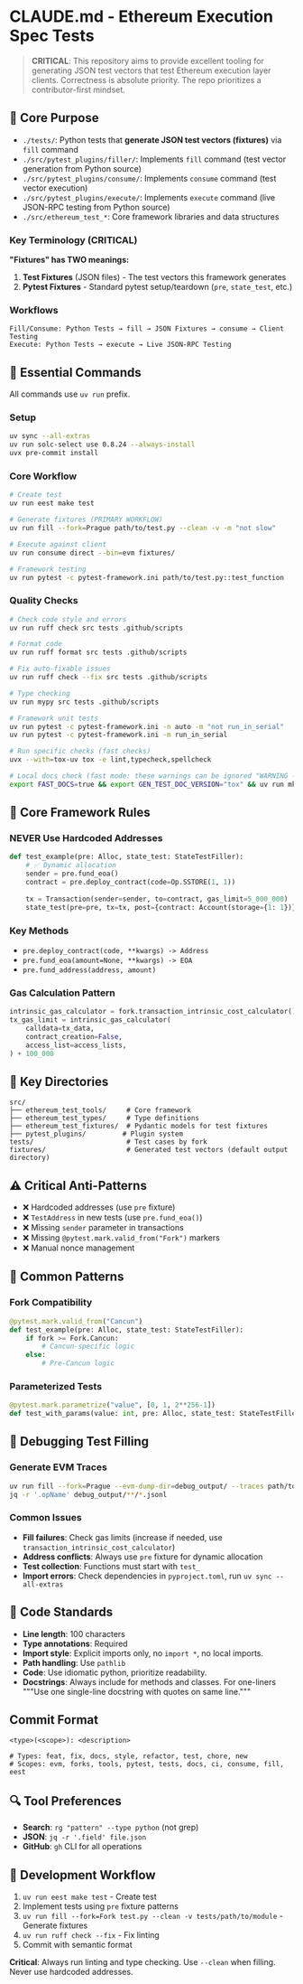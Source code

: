 # CLAUDE.md - Ethereum Execution Spec Tests

> **CRITICAL**: This repository aims to provide excellent tooling for generating JSON test vectors that test Ethereum execution layer clients. Correctness is absolute priority. The repo prioritizes a contributor-first mindset.

## 🎯 Core Purpose

- `./tests/`: Python tests that **generate JSON test vectors (fixtures)** via `fill` command
- `./src/pytest_plugins/filler/`: Implements `fill` command (test vector generation from Python source)
- `./src/pytest_plugins/consume/`: Implements `consume` command (test vector execution)
- `./src/pytest_plugins/execute/`: Implements `execute` command (live JSON-RPC testing from Python source)
- `./src/ethereum_test_*`: Core framework libraries and data structures

### Key Terminology (CRITICAL)

**"Fixtures" has TWO meanings:**

1. **Test Fixtures** (JSON files) - The test vectors this framework generates
2. **Pytest Fixtures** - Standard pytest setup/teardown (`pre`, `state_test`, etc.)

### Workflows

```text
Fill/Consume: Python Tests → fill → JSON Fixtures → consume → Client Testing
Execute: Python Tests → execute → Live JSON-RPC Testing
```

## 🚀 Essential Commands

All commands use `uv run` prefix.

### Setup

```bash
uv sync --all-extras
uv run solc-select use 0.8.24 --always-install
uvx pre-commit install
```

### Core Workflow

```bash
# Create test
uv run eest make test

# Generate fixtures (PRIMARY WORKFLOW)
uv run fill --fork=Prague path/to/test.py --clean -v -m "not slow"

# Execute against client
uv run consume direct --bin=evm fixtures/

# Framework testing
uv run pytest -c pytest-framework.ini path/to/test.py::test_function
```

### Quality Checks

```bash
# Check code style and errors
uv run ruff check src tests .github/scripts

# Format code
uv run ruff format src tests .github/scripts

# Fix auto-fixable issues
uv run ruff check --fix src tests .github/scripts

# Type checking
uv run mypy src tests .github/scripts

# Framework unit tests
uv run pytest -c pytest-framework.ini -n auto -m "not run_in_serial"
uv run pytest -c pytest-framework.ini -m run_in_serial

# Run specific checks (fast checks)
uvx --with=tox-uv tox -e lint,typecheck,spellcheck

# Local docs check (fast mode: these warnings can be ignored "WARNING -  Doc file 'writing_tests/..."):
export FAST_DOCS=true && export GEN_TEST_DOC_VERSION="tox" && uv run mkdocs build
```

## 🎯 Core Framework Rules

### NEVER Use Hardcoded Addresses

```python
def test_example(pre: Alloc, state_test: StateTestFiller):
    # ✅ Dynamic allocation
    sender = pre.fund_eoa()
    contract = pre.deploy_contract(code=Op.SSTORE(1, 1))
    
    tx = Transaction(sender=sender, to=contract, gas_limit=5_000_000)
    state_test(pre=pre, tx=tx, post={contract: Account(storage={1: 1})})
```

### Key Methods

- `pre.deploy_contract(code, **kwargs) -> Address`
- `pre.fund_eoa(amount=None, **kwargs) -> EOA`
- `pre.fund_address(address, amount)`

### Gas Calculation Pattern

```python
intrinsic_gas_calculator = fork.transaction_intrinsic_cost_calculator()
tx_gas_limit = intrinsic_gas_calculator(
    calldata=tx_data,
    contract_creation=False,
    access_list=access_lists,
) + 100_000
```

## 📁 Key Directories

```text
src/
├── ethereum_test_tools/     # Core framework
├── ethereum_test_types/     # Type definitions
├── ethereum_test_fixtures/  # Pydantic models for test fixtures
├── pytest_plugins/         # Plugin system
tests/                       # Test cases by fork
fixtures/                    # Generated test vectors (default output directory)
```

## ⚠️ Critical Anti-Patterns

- ❌ Hardcoded addresses (use `pre` fixture)
- ❌ `TestAddress` in new tests (use `pre.fund_eoa()`)
- ❌ Missing `sender` parameter in transactions
- ❌ Missing `@pytest.mark.valid_from("Fork")` markers
- ❌ Manual nonce management

## 🔧 Common Patterns

### Fork Compatibility

```python
@pytest.mark.valid_from("Cancun")
def test_example(pre: Alloc, state_test: StateTestFiller):
    if fork >= Fork.Cancun:
        # Cancun-specific logic
    else:
        # Pre-Cancun logic
```

### Parameterized Tests

```python
@pytest.mark.parametrize("value", [0, 1, 2**256-1])
def test_with_params(value: int, pre: Alloc, state_test: StateTestFiller):
```

## 🐛 Debugging Test Filling

### Generate EVM Traces

```bash
uv run fill --fork=Prague --evm-dump-dir=debug_output/ --traces path/to/test.py
jq -r '.opName' debug_output/**/*.jsonl
```

### Common Issues

- **Fill failures**: Check gas limits (increase if needed, use `transaction_intrinsic_cost_calculator`)
- **Address conflicts**: Always use `pre` fixture for dynamic allocation
- **Test collection**: Functions must start with `test_`
- **Import errors**: Check dependencies in `pyproject.toml`, run `uv sync --all-extras`

## 📝 Code Standards

- **Line length**: 100 characters
- **Type annotations**: Required
- **Import style**: Explicit imports only, no `import *`, no local imports.
- **Path handling**: Use `pathlib`
- **Code**: Use idiomatic python, prioritize readability.
- **Docstrings**: Always include for methods and classes. For one-liners """Use one single-line docstring with quotes on same line."""

## Commit Format

```text
<type>(<scope>): <description>

# Types: feat, fix, docs, style, refactor, test, chore, new
# Scopes: evm, forks, tools, pytest, tests, docs, ci, consume, fill, eest
```

## 🔍 Tool Preferences

- **Search**: `rg "pattern" --type python` (not grep)
- **JSON**: `jq -r '.field' file.json`
- **GitHub**: `gh` CLI for all operations

## 🎯 Development Workflow

1. `uv run eest make test` - Create test
2. Implement tests using `pre` fixture patterns
3. `uv run fill --fork=Fork test.py --clean -v tests/path/to/module` - Generate fixtures
4. `uv run ruff check --fix` - Fix linting
5. Commit with semantic format

**Critical**: Always run linting and type checking. Use `--clean` when filling. Never use hardcoded addresses.
